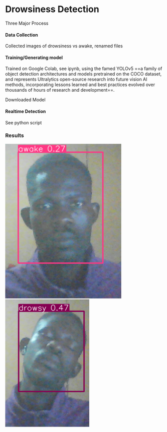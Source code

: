 # Drowsiness Detection
Three Major Process
#### Data Collection
Collected images of drowsiness vs awake,
renamed files

#### Training/Generating model
Trained on Google Colab, see ipynb, using the 
famed YOLOv5 ==a family of object detection architectures and models pretrained on the COCO dataset, and represents Ultralytics open-source research into future vision AI methods, incorporating lessons learned and best practices evolved over thousands of hours of research and development==.

Downloaded Model

#### Realtime Detection
See python script

### Results
![AWAKE](awake_0.27.png)
![DROWSY](drowsy_0.47.png)
